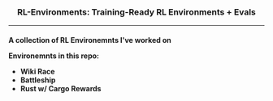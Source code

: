 <h3 align="center">
RL-Environments: Training-Ready RL Environments + Evals

---

<h4>

A collection of RL Environemnts I've worked on

Environemnts in this repo:

- Wiki Race
- Battleship
- Rust w/ Cargo Rewards